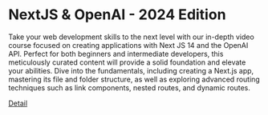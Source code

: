 # NextJS & OpenAI - 2024 Edition

Take your web development skills to the next level with our in-depth video course focused on creating applications with Next JS 14 and the OpenAI API. Perfect for both beginners and intermediate developers, this meticulously curated content will provide a solid foundation and elevate your abilities. Dive into the fundamentals, including creating a Next.js app, mastering its file and folder structure, as well as exploring advanced routing techniques such as link components, nested routes, and dynamic routes. 

[Detail](https://eduitfree.com/courses/nextjs-openai-2024-edition)